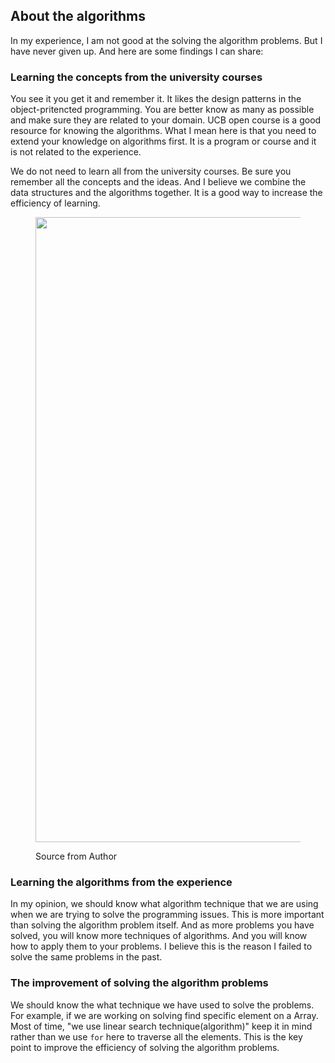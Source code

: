 ## About the algorithms

In my experience, I am not good at the solving the algorithm problems. But I have never given up. And here are some findings I can share:

### Learning the concepts from the university courses

You see it you get it and remember it. It likes the design patterns in the object-pritencted programming. You are better know as many as possible and make sure they are related to your domain. UCB open course is a good resource for knowing the algorithms. What I mean here is that you need to extend your knowledge on algorithms first. It is a program or course and it is not related to the experience.

We do not need to learn all from the university courses. Be sure you remember all the concepts and the ideas. And I believe we combine the data structures and the algorithms together. It is a good way to increase the efficiency of learning.

<figure><img><img src="https://hostux.social/system/media_attachments/files/111/045/225/749/998/330/original/b0a9d2aaff53fd8b.png" alt="" width="1000"><figcaption><p>Source from Author</p></figcaption></figure>


### Learning the algorithms from the experience

In my opinion, we should know what algorithm technique that we are using when we are trying to solve the programming issues. This is more important than solving the algorithm problem itself. And as more problems you have solved, you will know more techniques of algorithms. And you will know how to apply them to your problems.
I believe this is the reason I failed to solve the same problems in the past.


### The improvement of solving the algorithm problems

We should know the what technique we have used to solve the problems. For example, if we are working on solving find specific element on a Array. Most of time, "we use linear search technique(algorithm)" keep it in mind rather than we use `for` here to traverse all the elements. This is the key point to improve the efficiency of solving the algorithm problems.
